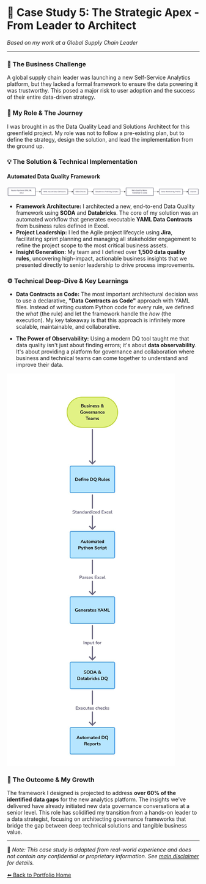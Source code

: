 # 📝 Case Study 5: The Strategic Apex - From Leader to Architect

*Based on my work at a Global Supply Chain Leader*

---

### 🎯 The Business Challenge

A global supply chain leader was launching a new Self-Service Analytics platform, but they lacked a formal framework to ensure the data powering it was trustworthy. This posed a major risk to user adoption and the success of their entire data-driven strategy.

### 👤 My Role & The Journey

I was brought in as the Data Quality Lead and Solutions Architect for this greenfield project. My role was not to follow a pre-existing plan, but to define the strategy, design the solution, and lead the implementation from the ground up.

### 💡 The Solution & Technical Implementation

#### Automated Data Quality Framework

![Automated Data Quality Framework](./img/dq-framework-workflow.png)

*   **Framework Architecture:** I architected a new, end-to-end Data Quality framework using **SODA** and **Databricks**. The core of my solution was an automated workflow that generates executable **YAML Data Contracts** from business rules defined in Excel.
*   **Project Leadership:** I led the Agile project lifecycle using **Jira**, facilitating sprint planning and managing all stakeholder engagement to refine the project scope to the most critical business assets.
*   **Insight Generation:** My team and I defined over **1,500 data quality rules**, uncovering high-impact, actionable business insights that we presented directly to senior leadership to drive process improvements.

### ⚙️ Technical Deep-Dive & Key Learnings

*   **Data Contracts as Code:** The most important architectural decision was to use a declarative, **"Data Contracts as Code"** approach with YAML files. Instead of writing custom Python code for every rule, we defined the *what* (the rule) and let the framework handle the *how* (the execution). My key takeaway is that this approach is infinitely more scalable, maintainable, and collaborative.

*   **The Power of Observability:** Using a modern DQ tool taught me that data quality isn't just about finding errors; it's about **data observability**. It's about providing a platform for governance and collaboration where business and technical teams can come together to understand and improve their data.

![Automated Data Quality Framework](./img/wk-dq.jpg)

### 🌟 The Outcome & My Growth

The framework I designed is projected to address **over 60% of the identified data gaps** for the new analytics platform. The insights we've delivered have already initiated new data governance conversations at a senior level. This role has solidified my transition from a hands-on leader to a data strategist, focusing on architecting governance frameworks that bridge the gap between deep technical solutions and tangible business value.

---

📌 _Note: This case study is adapted from real-world experience and does not contain any confidential or proprietary information. See [main disclaimer](../../README.md) for details._


[⬅️ Back to Portfolio Home](../../README.md)
